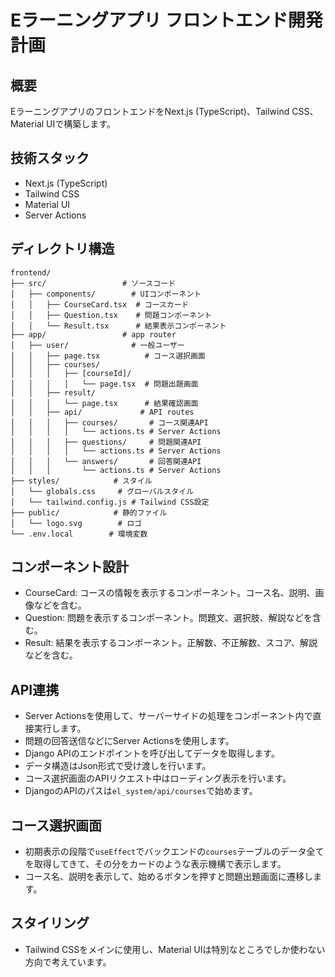 # Eラーニングアプリ フロントエンド開発計画

## 概要

EラーニングアプリのフロントエンドをNext.js (TypeScript)、Tailwind CSS、Material UIで構築します。

## 技術スタック

*   Next.js (TypeScript)
*   Tailwind CSS
*   Material UI
*   Server Actions

## ディレクトリ構造

```
frontend/
├── src/                 # ソースコード
│   ├── components/        # UIコンポーネント
│   │   ├── CourseCard.tsx  # コースカード
│   │   ├── Question.tsx    # 問題コンポーネント
│   │   └── Result.tsx      # 結果表示コンポーネント
├── app/                 # app router
│   ├── user/              # 一般ユーザー
│   │   ├── page.tsx          # コース選択画面
│   │   ├── courses/
│   │   │   ├── [courseId]/
│   │   │   │   └── page.tsx  # 問題出題画面
│   │   ├── result/
│   │   │   └── page.tsx      # 結果確認画面
│   │   ├── api/             # API routes
│   │   │   ├── courses/       # コース関連API
│   │   │   │   └── actions.ts # Server Actions
│   │   │   ├── questions/     # 問題関連API
│   │   │   │   └── actions.ts # Server Actions
│   │   │   └── answers/       # 回答関連API
│   │   │       └── actions.ts # Server Actions
├── styles/            # スタイル
│   └── globals.css     # グローバルスタイル
│   └── tailwind.config.js # Tailwind CSS設定
├── public/            # 静的ファイル
│   └── logo.svg        # ロゴ
└── .env.local        # 環境変数
```

## コンポーネント設計

*   CourseCard: コースの情報を表示するコンポーネント。コース名、説明、画像などを含む。
*   Question: 問題を表示するコンポーネント。問題文、選択肢、解説などを含む。
*   Result: 結果を表示するコンポーネント。正解数、不正解数、スコア、解説などを含む。

## API連携

*   Server Actionsを使用して、サーバーサイドの処理をコンポーネント内で直接実行します。
*   問題の回答送信などにServer Actionsを使用します。
*   Django APIのエンドポイントを呼び出してデータを取得します。
*   データ構造はJson形式で受け渡しを行います。
*   コース選択画面のAPIリクエスト中はローディング表示を行います。
*   DjangoのAPIのパスは`el_system/api/courses`で始めます。

## コース選択画面

*   初期表示の段階で`useEffect`でバックエンドの`courses`テーブルのデータ全てを取得してきて、その分をカードのような表示機構で表示します。
*   コース名、説明を表示して、始めるボタンを押すと問題出題画面に遷移します。

## スタイリング

*   Tailwind CSSをメインに使用し、Material UIは特別なところでしか使わない方向で考えています。